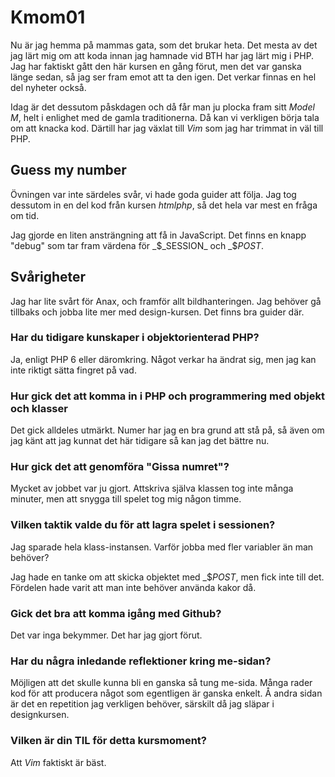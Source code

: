 # Kmom01

Nu är jag hemma på mammas gata, som det brukar heta. Det mesta av det jag lärt mig om
att koda innan jag hamnade vid BTH har jag lärt mig i PHP. Jag har faktiskt gått den här
kursen en gång förut, men det var ganska länge sedan, så jag ser fram emot att ta den igen.
Det verkar finnas en hel del nyheter också.

Idag är det dessutom påskdagen och då får man ju plocka fram sitt _Model M_, helt i enlighet med de gamla traditionerna. Då kan vi verkligen börja tala om att knacka kod. Därtill har jag växlat till _Vim_ som jag har trimmat in väl till PHP.

## Guess my number

Övningen var inte särdeles svår, vi hade goda guider att följa. Jag tog dessutom in en del kod från kursen _htmlphp_, så det hela var mest en fråga om tid.

Jag gjorde en liten ansträngning att få in JavaScript. Det finns en knapp "debug" som tar fram värdena för _$_SESSION_ och _$_POST_.

## Svårigheter

Jag har lite svårt för Anax, och framför allt bild&shy;hanteringen. Jag behöver gå tillbaks och jobba lite mer med design-kursen. Det finns bra guider där.

### Har du tidigare kunskaper i objektorienterad PHP?

Ja, enligt PHP 6 eller däromkring. Något verkar ha ändrat sig, men jag kan inte riktigt sätta fingret på vad.

### Hur gick det att komma in i PHP och programmering med objekt och klasser

Det gick alldeles utmärkt. Numer har jag en bra grund att stå på, så även om jag känt att jag kunnat det här tidigare så kan jag det bättre nu.

### Hur gick det att genomföra "Gissa numret"?

Mycket av jobbet var ju gjort. Attskriva själva klassen tog inte många minuter, men att snygga till spelet tog mig  någon timme.

### Vilken taktik valde du för att lagra spelet i sessionen?

Jag sparade hela klass-instansen. Varför jobba med fler variabler än man behöver?

Jag hade en tanke om att skicka objektet med _$_POST_, men fick inte till det. Fördelen hade varit att man inte behöver använda kakor då.

### Gick det bra att komma igång med Github?

Det var inga bekymmer. Det har jag gjort förut.

### Har du några inledande reflektioner kring me-sidan?

Möjligen att det skulle kunna bli en ganska så tung me-sida. Många rader kod för att producera något som egentligen är ganska enkelt. Å andra sidan är det en repetition jag verkligen behöver, särskilt då jag släpar i designkursen.

### Vilken är din TIL för detta kursmoment?

Att _Vim_ faktiskt är bäst.
